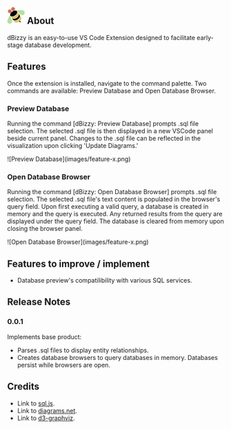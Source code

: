 ## ![dBizzy](./assets/dbizzy-logo.png) About

dBizzy is an easy-to-use VS Code Extension designed to facilitate early-stage database development.

## Features

Once the extension is installed, navigate to the command palette. Two commands are available: Preview Database and Open Database Browser.  

### Preview Database

Running the command [dBizzy: Preview Database] prompts .sql file selection.  The selected .sql file is then displayed in a new VSCode panel beside current panel.  Changes to the .sql file can be reflected in the visualization upon clicking 'Update Diagrams.'

\!\[Preview Database\]\(images/feature-x.png\)

### Open Database Browser

Running the command [dBizzy: Open Database Browser] prompts .sql file selection. The selected .sql file's text content is populated in the browser's query field.  Upon first executing a valid query, a database is created in memory and the query is executed.  Any returned results from the query are displayed under the query field.  The database is cleared from memory upon closing the browser panel.  

\!\[Open Database Browser\]\(images/feature-x.png\)

## Features to improve / implement

* Database preview's compatilibility with various SQL services.  

## Release Notes

### 0.0.1

Implements base product:
* Parses .sql files to display entity relationships.
* Creates database browsers to query databases in memory.  Databases persist while browsers are open.

## Credits

* Link to [sql.js](https://www.npmjs.com/package/sql.js).
* Link to [diagrams.net](https://www.diagrams.net/).
* Link to [d3-graphviz](https://www.npmjs.com/package/d3-graphviz).